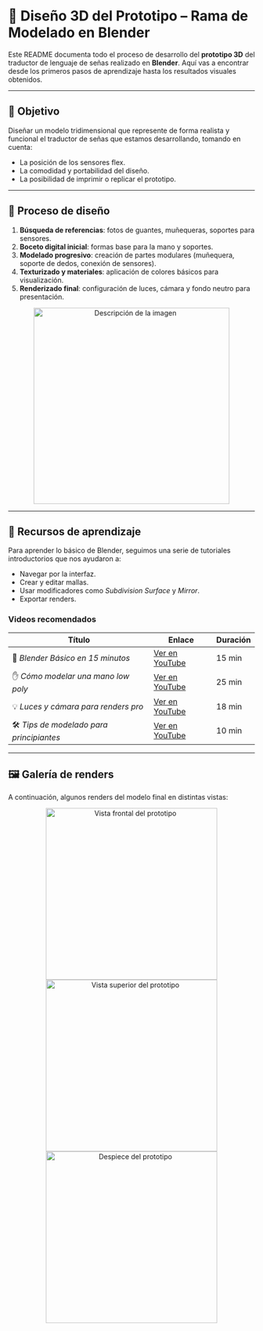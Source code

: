 # 🧱 Diseño 3D del Prototipo – Rama de Modelado en Blender

Este README documenta todo el proceso de desarrollo del **prototipo 3D** del traductor de lenguaje de señas realizado en **Blender**. Aquí vas a encontrar desde los primeros pasos de aprendizaje hasta los resultados visuales obtenidos.

---

## 🧠 Objetivo

Diseñar un modelo tridimensional que represente de forma realista y funcional el traductor de señas que estamos desarrollando, tomando en cuenta:

- La posición de los sensores flex.
- La comodidad y portabilidad del diseño.
- La posibilidad de imprimir o replicar el prototipo.

---

## 🧪 Proceso de diseño

1. **Búsqueda de referencias**: fotos de guantes, muñequeras, soportes para sensores.
2. **Boceto digital inicial**: formas base para la mano y soportes.
3. **Modelado progresivo**: creación de partes modulares (muñequera, soporte de dedos, conexión de sensores).
4. **Texturizado y materiales**: aplicación de colores básicos para visualización.
5. **Renderizado final**: configuración de luces, cámara y fondo neutro para presentación.

<div align="center">
  <img src="./ruta/a/la/imagen.png" alt="Descripción de la imagen" width="400"/>
</div>

 
---

## 🎥 Recursos de aprendizaje

Para aprender lo básico de Blender, seguimos una serie de tutoriales introductorios que nos ayudaron a:

- Navegar por la interfaz.
- Crear y editar mallas.
- Usar modificadores como *Subdivision Surface* y *Mirror*.
- Exportar renders.

### Videos recomendados

| Título | Enlace | Duración |
|-------|--------|----------|
| 🧭 *Blender Básico en 15 minutos* | [Ver en YouTube](https://www.youtube.com/watch?v=TPrnSACiTJ4) | 15 min |
| ✋ *Cómo modelar una mano low poly* | [Ver en YouTube](https://www.youtube.com/watch?v=9RyBq10cTYE) | 25 min |
| 💡 *Luces y cámara para renders pro* | [Ver en YouTube](https://www.youtube.com/watch?v=O9zMt4KxPvs) | 18 min |
| 🛠️ *Tips de modelado para principiantes* | [Ver en YouTube](https://www.youtube.com/watch?v=VT5oZndzj68) | 10 min |

---

## 🖼️ Galería de renders

A continuación, algunos renders del modelo final en distintas vistas:

<div align="center">
  <img src="./renders/vista-frontal.png" width="350" alt="Vista frontal del prototipo"/>
  <img src="./renders/vista-superior.png" width="350" alt="Vista superior del prototipo"/>
  <img src="./renders/despiece.png" width="350" alt="Despiece del prototipo"/>
</div>


